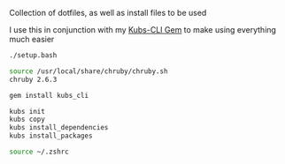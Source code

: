Collection of dotfiles, as well as install files to be used

I use this in conjunction with my [Kubs-CLI Gem](https://github.com/paramagicdev/kubs-cli) to make using everything much easier

```bash
./setup.bash

source /usr/local/share/chruby/chruby.sh
chruby 2.6.3

gem install kubs_cli

kubs init
kubs copy
kubs install_dependencies
kubs install_packages

source ~/.zshrc
```
